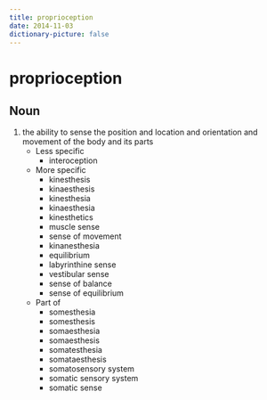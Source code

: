 ```yaml
---
title: proprioception
date: 2014-11-03
dictionary-picture: false
---
```


# proprioception


## Noun

1. the ability to sense the position and location and orientation and movement of the body and its parts
	- Less specific
		- interoception
	- More specific
		- kinesthesis
		- kinaesthesis
		- kinesthesia
		- kinaesthesia
		- kinesthetics
		- muscle sense
		- sense of movement
		- kinanesthesia
		- equilibrium
		- labyrinthine sense
		- vestibular sense
		- sense of balance
		- sense of equilibrium
	- Part of
		- somesthesia
		- somesthesis
		- somaesthesia
		- somaesthesis
		- somatesthesia
		- somataesthesis
		- somatosensory system
		- somatic sensory system
		- somatic sense
